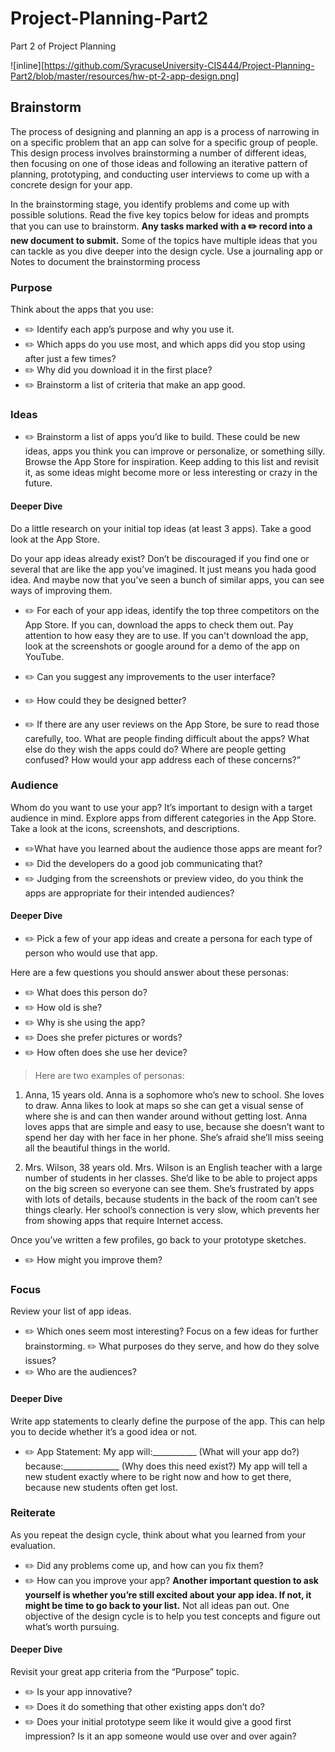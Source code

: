 # Project-Planning-Part2
Part 2 of Project Planning


![inline][https://github.com/SyracuseUniversity-CIS444/Project-Planning-Part2/blob/master/resources/hw-pt-2-app-design.png]

## Brainstorm


The process of designing and planning an app is a process of narrowing in on a specific problem that an app can solve for a specific group of people. This design process involves brainstorming a number of different ideas, then focusing on one of those ideas and following an iterative pattern of planning, prototyping, and conducting user interviews to come up with a concrete design for your app.

In the brainstorming stage, you identify problems and come up with possible solutions.
Read the five key topics below for ideas and prompts that you can use to brainstorm. **Any tasks marked with a ✏️ record into a new document to submit.**  Some of the topics have multiple ideas that you can tackle as you dive deeper into the design cycle. Use a journaling app or Notes to document the brainstorming process

### Purpose

Think about the apps that you use:
* ✏️ Identify each app’s purpose and why you use it.  
* ✏️ Which apps do you use most, and which apps did you stop using after just a few times? 
* ✏️ Why did you download it in the first place?
* ✏️ Brainstorm a list of criteria that make an app good.

### Ideas

* ✏️ Brainstorm a list of apps you’d like to build. These could be new ideas, apps you think you can improve or personalize, or something silly. Browse the App Store for inspiration. Keep adding to this list and revisit it, as some ideas might become more or less interesting or crazy in the future.

#### Deeper Dive
Do a little research on your initial top ideas (at least 3 apps). Take ​​a good look at the App Store.  

Do your app ideas already exist? Don’t be discouraged if you find one or several that are like the app you’ve imagined. It just means you had ​a good idea. And maybe now that you’ve seen a bunch of similar apps, you can see ways of improving them.

*  ✏️ For each of your app ideas, identify the top three competitors on the App Store. 
If you can, download the apps to check them out. Pay attention to how easy they are to use. If you can't download the app, look at the screenshots or google around for a demo of the app on YouTube.
*  ✏️ Can you suggest any improvements to the user interface?
*  ✏️ How could ​​they be designed better?

* ✏️ If there are any user reviews on the App Store, be sure to read those carefully, too. What are people finding difficult about the apps?  What else ​do they wish the apps could do? Where are people getting confused? How would your app address each of these concerns?”

### Audience 

Whom do you want to use your app? It’s important ​​to design with a target audience in mind. Explore apps from different categories in the App Store. Take a look at the icons, screenshots, and descriptions. 

*  ✏️What have you learned about the audience those apps are meant for?
* ✏️ Did the developers do a good job communicating that? 
* ✏️ Judging from the screenshots or preview video, do you think the apps are appropriate for their intended audiences?


#### Deeper Dive
 * ✏️ Pick a few of your app ideas and create a persona for each type of person who would use that app. 

Here are a few questions you should answer about these personas:
*  ✏️ What does this person do? 
* ✏️ How old is she? 
* ✏️ Why is she using the app? 
* ✏️ Does she prefer pictures or words?
* ✏️ How often does she use her device?

> Here are two examples of personas:
1. Anna, 15 years old. Anna is a sophomore who’s new to school. She loves to draw. Anna likes to look at maps so she can get a visual sense of where she is and can then wander around without getting lost. Anna loves apps that are simple and easy to use, because she doesn’t want to spend her day with her face in her phone. She’s afraid she’ll miss seeing all the beautiful things in the world.

2. Mrs. Wilson, 38 years old. Mrs. Wilson is an English teacher with a large number of students in her classes. She’d like to be able to project apps on the big screen so everyone can see them. She’s frustrated by apps with lots of details, because students in the back of the room can’t see things clearly. Her school’s connection is very slow, which prevents her from showing apps that require Internet access.

Once you’ve written a few profiles, go back to your prototype sketches. 
* ✏️ How might you improve them?

### Focus
Review your list of app ideas. 
* ✏️ Which ones seem most interesting? Focus on a few ideas for further brainstorming. ✏️ What purposes do they serve, and how do they solve issues? 
* ✏️ Who are the audiences?

#### Deeper Dive

Write app statements to clearly define the purpose of the app. This can help you to decide whether it’s a good idea or not. 

* ✏️ App Statement:
My app will:___________ (What will your app do?)
because:______________ (Why does this need exist?)
My app will tell a new student exactly where to be right now and how to get there, because new students often get lost.


### Reiterate
As you repeat the design cycle, think about what you learned from your evaluation.

* ✏️ Did any problems come up, and how can you fix them?
* ✏️ How can you improve your app?
**Another important question to ask yourself is whether you’re still excited about your app idea. If not, it might be time to go back to your list.** Not all ideas pan out. One objective of the design cycle is to help you test concepts and figure out what’s worth pursuing.

#### Deeper Dive
Revisit your great app criteria from the “Purpose” topic. 
* ✏️ Is your ​app innovative?
* ✏️ Does it do something that other existing apps don’t do? 
* ✏️ Does your initial prototype seem like it would give a ​good first impression? Is it an app someone would use over and over again?
